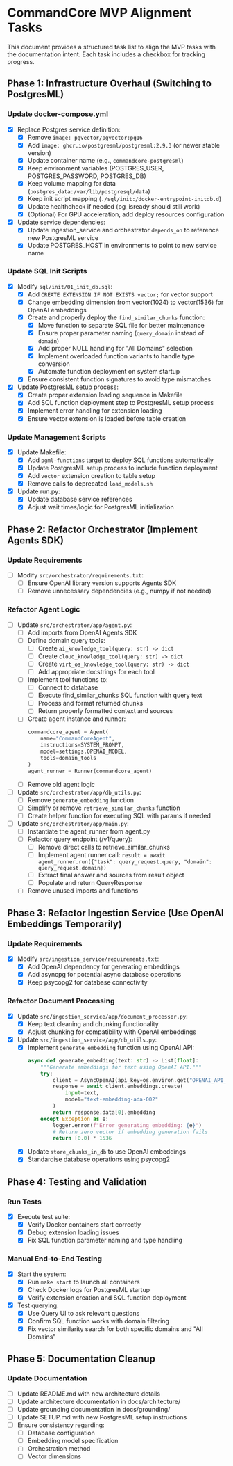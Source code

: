 # CommandCore MVP Alignment Tasks

This document provides a structured task list to align the MVP tasks with the documentation intent. Each task includes a checkbox for tracking progress.

## Phase 1: Infrastructure Overhaul (Switching to PostgresML)

### Update docker-compose.yml
- [x] Replace Postgres service definition:
  - [x] Remove `image: pgvector/pgvector:pg16`
  - [x] Add `image: ghcr.io/postgresml/postgresml:2.9.3` (or newer stable version)
  - [x] Update container name (e.g., `commandcore-postgresml`)
  - [x] Keep environment variables (POSTGRES_USER, POSTGRES_PASSWORD, POSTGRES_DB)
  - [x] Keep volume mapping for data (`postgres_data:/var/lib/postgresql/data`)
  - [x] Keep init script mapping (`./sql/init:/docker-entrypoint-initdb.d`)
  - [x] Update healthcheck if needed (pg_isready should still work)
  - [x] (Optional) For GPU acceleration, add deploy resources configuration

- [x] Update service dependencies:
  - [x] Update ingestion_service and orchestrator `depends_on` to reference new PostgresML service
  - [x] Update POSTGRES_HOST in environments to point to new service name

### Update SQL Init Scripts
- [x] Modify `sql/init/01_init_db.sql`:
  - [x] Add `CREATE EXTENSION IF NOT EXISTS vector;` for vector support
  - [x] Change embedding dimension from vector(1024) to vector(1536) for OpenAI embeddings
  - [x] Create and properly deploy the `find_similar_chunks` function:
    - [x] Move function to separate SQL file for better maintenance
    - [x] Ensure proper parameter naming (`query_domain` instead of `domain`)
    - [x] Add proper NULL handling for "All Domains" selection
    - [x] Implement overloaded function variants to handle type conversion
    - [x] Automate function deployment on system startup
  - [x] Ensure consistent function signatures to avoid type mismatches

- [x] Update PostgresML setup process:
  - [x] Create proper extension loading sequence in Makefile
  - [x] Add SQL function deployment step to PostgresML setup process
  - [x] Implement error handling for extension loading
  - [x] Ensure vector extension is loaded before table creation

### Update Management Scripts
- [x] Update Makefile:
  - [x] Add `pgml-functions` target to deploy SQL functions automatically
  - [x] Update PostgresML setup process to include function deployment
  - [x] Add `vector` extension creation to table setup
  - [x] Remove calls to deprecated `load_models.sh`

- [x] Update run.py:
  - [x] Update database service references
  - [x] Adjust wait times/logic for PostgresML initialization

## Phase 2: Refactor Orchestrator (Implement Agents SDK)

### Update Requirements
- [ ] Modify `src/orchestrator/requirements.txt`:
  - [ ] Ensure OpenAI library version supports Agents SDK
  - [ ] Remove unnecessary dependencies (e.g., numpy if not needed)

### Refactor Agent Logic
- [ ] Update `src/orchestrator/app/agent.py`:
  - [ ] Add imports from OpenAI Agents SDK
  - [ ] Define domain query tools:
    - [ ] Create `ai_knowledge_tool(query: str) -> dict`
    - [ ] Create `cloud_knowledge_tool(query: str) -> dict`
    - [ ] Create `virt_os_knowledge_tool(query: str) -> dict`
    - [ ] Add appropriate docstrings for each tool
  - [ ] Implement tool functions to:
    - [ ] Connect to database
    - [ ] Execute find_similar_chunks SQL function with query text
    - [ ] Process and format returned chunks
    - [ ] Return properly formatted context and sources
  - [ ] Create agent instance and runner:
    ```python
    commandcore_agent = Agent(
        name="CommandCoreAgent",
        instructions=SYSTEM_PROMPT,
        model=settings.OPENAI_MODEL,
        tools=domain_tools
    )
    agent_runner = Runner(commandcore_agent)
    ```
  - [ ] Remove old agent logic

- [ ] Update `src/orchestrator/app/db_utils.py`:
  - [ ] Remove `generate_embedding` function
  - [ ] Simplify or remove `retrieve_similar_chunks` function
  - [ ] Create helper function for executing SQL with params if needed

- [ ] Update `src/orchestrator/app/main.py`:
  - [ ] Instantiate the agent_runner from agent.py
  - [ ] Refactor query endpoint (/v1/query):
    - [ ] Remove direct calls to retrieve_similar_chunks
    - [ ] Implement agent runner call: `result = await agent_runner.run({"task": query_request.query, "domain": query_request.domain})`
    - [ ] Extract final answer and sources from result object
    - [ ] Populate and return QueryResponse
  - [ ] Remove unused imports and functions

## Phase 3: Refactor Ingestion Service (Use OpenAI Embeddings Temporarily)

### Update Requirements
- [x] Modify `src/ingestion_service/requirements.txt`:
  - [x] Add OpenAI dependency for generating embeddings
  - [x] Add asyncpg for potential async database operations
  - [x] Keep psycopg2 for database connectivity

### Refactor Document Processing
- [x] Update `src/ingestion_service/app/document_processor.py`:
  - [x] Keep text cleaning and chunking functionality
  - [x] Adjust chunking for compatibility with OpenAI embeddings

- [x] Update `src/ingestion_service/app/db_utils.py`:
  - [x] Implement `generate_embedding` function using OpenAI API:
    ```python
    async def generate_embedding(text: str) -> List[float]:
        """Generate embeddings for text using OpenAI API."""
        try:
            client = AsyncOpenAI(api_key=os.environ.get("OPENAI_API_KEY"))
            response = await client.embeddings.create(
                input=text,
                model="text-embedding-ada-002"
            )
            return response.data[0].embedding
        except Exception as e:
            logger.error(f"Error generating embedding: {e}")
            # Return zero vector if embedding generation fails
            return [0.0] * 1536
    ```
  - [x] Update `store_chunks_in_db` to use OpenAI embeddings
  - [x] Standardise database operations using psycopg2

## Phase 4: Testing and Validation

### Run Tests
- [x] Execute test suite:
  - [x] Verify Docker containers start correctly
  - [x] Debug extension loading issues
  - [x] Fix SQL function parameter naming and type handling

### Manual End-to-End Testing
- [x] Start the system:
  - [x] Run `make start` to launch all containers
  - [x] Check Docker logs for PostgresML startup
  - [x] Verify extension creation and SQL function deployment

- [x] Test querying:
  - [x] Use Query UI to ask relevant questions
  - [x] Confirm SQL function works with domain filtering
  - [x] Fix vector similarity search for both specific domains and "All Domains"

## Phase 5: Documentation Cleanup

### Update Documentation
- [ ] Update README.md with new architecture details
- [ ] Update architecture documentation in docs/architecture/
- [ ] Update grounding documentation in docs/grounding/
- [ ] Update SETUP.md with new PostgresML setup instructions
- [ ] Ensure consistency regarding:
  - [ ] Database configuration
  - [ ] Embedding model specification
  - [ ] Orchestration method
  - [ ] Vector dimensions
